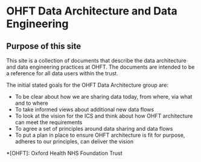# OHFT Data Architecture and Data Engineering

## Purpose of this site

This site is a collection of documents that describe the data architecture and data engineering practices at OHFT. The documents are intended to be a reference for all data users within the trust.

The initial stated goals for the OHFT Data Architecture group are:

- To be clear about how we are sharing data today, from where, via what and to where
- To take informed views about additional new data flows
- To look at the vision for the ICS and think about how OHFT architecture can meet the requirements
- To agree a set of principles around data sharing and data flows
- To put a plan in place to ensure OHFT architecture is fit for purpose, adheres to our principles, can deliver the vision



*[OHFT]: Oxford Health NHS Foundation Trust